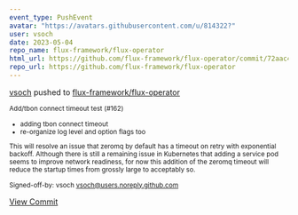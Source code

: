 ```yaml
---
event_type: PushEvent
avatar: "https://avatars.githubusercontent.com/u/814322?"
user: vsoch
date: 2023-05-04
repo_name: flux-framework/flux-operator
html_url: https://github.com/flux-framework/flux-operator/commit/72aac4d3900b37589777cfc107bcac3bf5a5b927
repo_url: https://github.com/flux-framework/flux-operator
---
```


<a href='https://github.com/vsoch' target='_blank'>vsoch</a> pushed to <a href='https://github.com/flux-framework/flux-operator' target='_blank'>flux-framework/flux-operator</a>

<small>Add/tbon connect timeout test (#162)

* adding tbon connect timeout
* re-organize log level and option flags too

This will resolve an issue that zeromq by default
has a timeout on retry with exponential backoff. Although
there is still a remaining issue in Kubernetes that adding
a service pod seems to improve network readiness, for now
this addition of the zeromq timeout will reduce the startup
times from grossly large to acceptably so.

Signed-off-by: vsoch <vsoch@users.noreply.github.com></small>

<a href='https://github.com/flux-framework/flux-operator/commit/72aac4d3900b37589777cfc107bcac3bf5a5b927' target='_blank'>View Commit</a>